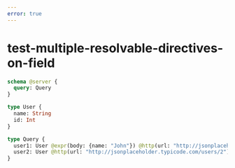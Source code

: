 ```yaml
---
error: true
---
```


# test-multiple-resolvable-directives-on-field

```graphql @config
schema @server {
  query: Query
}

type User {
  name: String
  id: Int
}

type Query {
  user1: User @expr(body: {name: "John"}) @http(url: "http://jsonplaceholder.typicode.com/users/1")
  user2: User @http(url: "http://jsonplaceholder.typicode.com/users/2") @call(steps: [{query: "something"}])
}
```
